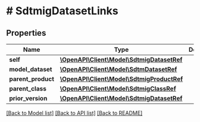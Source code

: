 # # SdtmigDatasetLinks

## Properties

Name | Type | Description | Notes
------------ | ------------- | ------------- | -------------
**self** | [**\OpenAPI\Client\Model\SdtmigDatasetRef**](SdtmigDatasetRef.md) |  | [optional]
**model_dataset** | [**\OpenAPI\Client\Model\SdtmDatasetRef**](SdtmDatasetRef.md) |  | [optional]
**parent_product** | [**\OpenAPI\Client\Model\SdtmigProductRef**](SdtmigProductRef.md) |  | [optional]
**parent_class** | [**\OpenAPI\Client\Model\SdtmigClassRef**](SdtmigClassRef.md) |  | [optional]
**prior_version** | [**\OpenAPI\Client\Model\SdtmigDatasetRef**](SdtmigDatasetRef.md) |  | [optional]

[[Back to Model list]](../../README.md#models) [[Back to API list]](../../README.md#endpoints) [[Back to README]](../../README.md)
